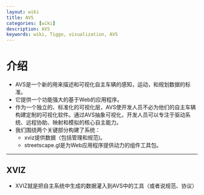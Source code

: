 ```yaml
---
layout: wiki
title: AVS
categories: [wiki]
description: AVS
keywords: wiki, Tiggo, visualization, AVS
---
```


# 介绍
- AVS是一个新的用来描述和可视化自主车辆的感知，运动，和规划数据的标准。
- 它提供一个功能强大的基于Web的应用程序。
- 作为一个独立的、标准化的可视化层，AVS使开发人员不必为他们的自主车辆构建定制的可视化软件。通过AVS抽象可视化，开发人员可以专注于驱动系统、远程协助、映射和模拟的核心自主能力。
- 我们围绕两个关键部分构建了系统：
  - xviz提供数据（包括管理和规范)。
  - streetscape.gl是为Web应用程序提供动力的组件工具包。

---

## XVIZ
- XVIZ就是把自主系统中生成的数据灌入到AVS中的工具（或者说规范、协议）